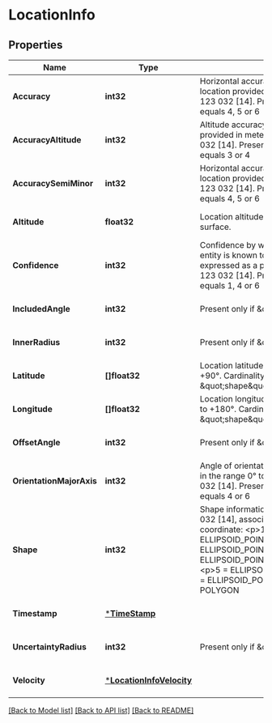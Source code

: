 # LocationInfo

## Properties
Name | Type | Description | Notes
------------ | ------------- | ------------- | -------------
**Accuracy** | **int32** | Horizontal accuracy / (semi-major) uncertainty of location provided in meters, as defined in ETSI TS 123 032 [14]. Present only if \&quot;shape\&quot; equals 4, 5 or 6 | [optional] [default to null]
**AccuracyAltitude** | **int32** | Altitude accuracy / uncertainty of location provided in meters, as defined in ETSI TS 123 032 [14]. Present only if \&quot;shape\&quot; equals 3 or 4 | [optional] [default to null]
**AccuracySemiMinor** | **int32** | Horizontal accuracy / (semi-major) uncertainty of location provided in meters, as defined in ETSI TS 123 032 [14]. Present only if \&quot;shape\&quot; equals 4, 5 or 6 | [optional] [default to null]
**Altitude** | **float32** | Location altitude relative to the WGS84 ellipsoid surface. | [optional] [default to null]
**Confidence** | **int32** | Confidence by which the position of a target entity is known to be within the shape description, expressed as a percentage and defined in ETSI TS 123 032 [14]. Present only if \&quot;shape\&quot; equals 1, 4 or 6 | [optional] [default to null]
**IncludedAngle** | **int32** | Present only if \&quot;shape\&quot; equals 6 | [optional] [default to null]
**InnerRadius** | **int32** | Present only if \&quot;shape\&quot; equals 6 | [optional] [default to null]
**Latitude** | **[]float32** | Location latitude, expressed in the range -90° to +90°. Cardinality greater than one only if \&quot;shape\&quot; equals 7. | [default to null]
**Longitude** | **[]float32** | Location longitude, expressed in the range -180° to +180°. Cardinality greater than one only if \&quot;shape\&quot; equals 7. | [default to null]
**OffsetAngle** | **int32** | Present only if \&quot;shape\&quot; equals 6 | [optional] [default to null]
**OrientationMajorAxis** | **int32** | Angle of orientation of the major axis, expressed in the range 0° to 180°, as defined in ETSI TS 123 032 [14]. Present only if \&quot;shape\&quot; equals 4 or 6 | [optional] [default to null]
**Shape** | **int32** | Shape information, as detailed in ETSI TS 123 032 [14], associated with the reported location coordinate: &lt;p&gt;1 &#x3D; ELLIPSOID_ARC &lt;p&gt;2 &#x3D; ELLIPSOID_POINT &lt;p&gt;3 &#x3D; ELLIPSOID_POINT_ALTITUDE &lt;p&gt;4 &#x3D; ELLIPSOID_POINT_ALTITUDE_UNCERT_ELLIPSOID &lt;p&gt;5 &#x3D; ELLIPSOID_POINT_UNCERT_CIRCLE &lt;p&gt;6 &#x3D; ELLIPSOID_POINT_UNCERT_ELLIPSE &lt;p&gt;7 &#x3D; POLYGON | [default to null]
**Timestamp** | [***TimeStamp**](TimeStamp.md) |  | [optional] [default to null]
**UncertaintyRadius** | **int32** | Present only if \&quot;shape\&quot; equals 6 | [optional] [default to null]
**Velocity** | [***LocationInfoVelocity**](LocationInfo_velocity.md) |  | [optional] [default to null]

[[Back to Model list]](../README.md#documentation-for-models) [[Back to API list]](../README.md#documentation-for-api-endpoints) [[Back to README]](../README.md)


